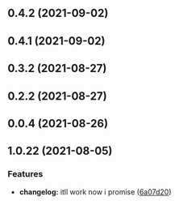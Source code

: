 ## 0.4.2 (2021-09-02)



## 0.4.1 (2021-09-02)



## 0.3.2 (2021-08-27)



## 0.2.2 (2021-08-27)



## 0.0.4 (2021-08-26)



## 1.0.22 (2021-08-05)


### Features

* **changelog:** itll work now i promise ([6a07d20](https://github.com//rikbrowning/test-package/commit/6a07d205ec248379c954735be878d854a0d4bea7))



